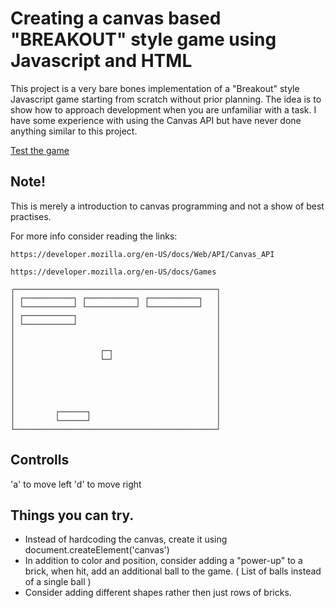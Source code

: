 # Creating a canvas based "BREAKOUT" style game using Javascript and HTML

This project is a very bare bones implementation of a "Breakout" style Javascript game
starting from scratch without prior planning. The idea is to show how to approach development
when you are unfamiliar with a task. I have some experience with using the Canvas API
but have never done anything similar to this project.

[Test the game](https://solving-code-problems.github.io/Javascript-Canvas-Game-Breakout/index.html)

## Note!
This is merely a introduction to canvas programming and not a show of best practises.

For more info consider reading the links:

`https://developer.mozilla.org/en-US/docs/Web/API/Canvas_API`

`https://developer.mozilla.org/en-US/docs/Games`



```
┌─────────────────────────────────────────────┐
│ ┌───────────┐ ┌───────────┐ ┌───────────┐   │
│ └───────────┘ └───────────┘ └───────────┘   │
│ ┌───────────┐                               │
│ └───────────┘                               │
│                                             │
│                                             │
│                   ┌─┐                       │
│                   └─┘                       │
│                                             │
│                                             │
│                                             │
│                                             │
│                                             │
│         ┌──────┐                            │
│         └──────┘                            │
└─────────────────────────────────────────────┘
```
## Controlls

'a' to move left
'd' to move right

## Things you can try.

* Instead of hardcoding the canvas, create it using document.createElement('canvas')
* In addition to color and position, consider adding a "power-up" to a brick, when hit, add an additional ball to the game. ( List of balls instead of a single ball )
* Consider adding different shapes rather then just rows of bricks.
